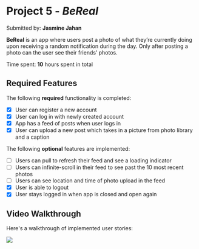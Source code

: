 # Project 5 - *BeReal*

Submitted by: **Jasmine Jahan**

**BeReal** is an app where users post a photo of what they’re currently doing upon receiving a random notification during the day. Only after posting a photo can the user see their friends’ photos.



Time spent: **10** hours spent in total

## Required Features

The following **required** functionality is completed:

- [X] User can register a new account
- [X] User can log in with newly created account
- [X] App has a feed of posts when user logs in
- [X] User can upload a new post which takes in a picture from photo library and a caption    
 
The following **optional** features are implemented:

- [ ] Users can pull to refresh their feed and see a loading indicator
- [ ] Users can infinite-scroll in their feed to see past the 10 most recent photos
- [ ] Users can see location and time of photo upload in the feed    
- [X] User is able to logout
- [X] User stays logged in when app is closed and open again    

## Video Walkthrough
Here's a walkthrough of implemented user stories:

![](https://i.imgur.com/77gjTxN.gif)

